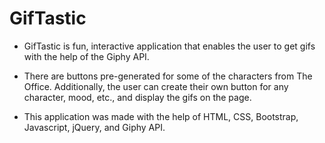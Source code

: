 # GifTastic

- GifTastic is fun, interactive application that enables the user to get gifs with the help of the Giphy API.

- There are buttons pre-generated for some of the characters from The Office. Additionally, the user can create their own button for any character, mood, etc., and display the gifs on the page.

- This application was made with the help of HTML, CSS, Bootstrap, Javascript, jQuery, and Giphy API.
